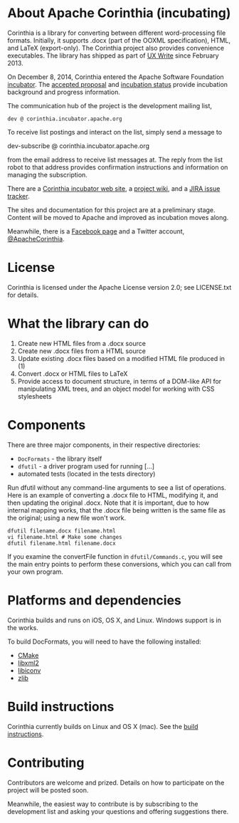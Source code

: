 # About Apache Corinthia (incubating)

Corinthia is a library for converting between different word-processing file
formats. Initially, it supports .docx (part of the OOXML specification), HTML,
and LaTeX (export-only). The Corinthia project also provides convenience
executables.  The library has shipped as part of
[UX Write](http://www.uxproductivity.com/) since February 2013.

On December 8, 2014, Corinthia entered the Apache Software
Foundation
[incubator](http://incubator.apache.org/incubation/Process_Description.html).
The
[accepted proposal](http://wiki.apache.org/incubator/CorinthiaProposal) and
[incubation status](http://incubator.apache.org/projects/corinthia.html)
provide incubation background and progress information.

The communication hub of the project is the development mailing list,

    dev @ corinthia.incubator.apache.org

To receive list postings and interact on the list, simply send a message to

   dev-subscribe @ corinthia.incubator.apache.org

from the email address to receive list messages at.  The reply from
the list robot to that address provides confirmation instructions and
information on managing the subscription.

There are a [Corinthia incubator web
site](http://corinthia.incubator.apache.org/), a
[project wiki](http://incubator.apache.org/projects/corinthia.html), and a
[JIRA issue tracker](https://issues.apache.org/jira/browse/COR).


The sites and documentation for this project are at a preliminary
stage. Content will be moved to Apache and improved as incubation moves
along.

Meanwhile, there is a [Facebook page](https://www.facebook.com/CorinthiaProject) and a Twitter account, [@ApacheCorinthia](https://twitter.com/ApacheCorinthia).

# License

Corinthia is licensed under the Apache License version 2.0; see
LICENSE.txt for details.

# What the library can do

1. Create new HTML files from a .docx source
2. Create new .docx files from a HTML source
3. Update existing .docx files based on a modified HTML file produced in (1)
4. Convert .docx or HTML files to LaTeX
5. Provide access to document structure, in terms of a DOM-like API for
   manipulating XML trees, and an object model for working with CSS
   stylesheets

# Components

There are three major components, in their respective directories:

* `DocFormats` - the library itself
* `dfutil` - a driver program used for running [...]
* automated tests (located in the tests directory)

Run dfutil without any command-line arguments to see a list of operations.
Here is an example of converting a .docx file to HTML, modifying it, and then
updating the original .docx. Note that it is important, due to how internal
mapping works, that the .docx file being written is the same file as the
original; using a new file won't work.

    dfutil filename.docx filename.html
    vi filename.html # Make some changes
    dfutil filename.html filename.docx

If you examine the convertFile function in `dfutil/Commands.c`, you will see
the main entry points to perform these conversions, which you can call from
your own program.

# Platforms and dependencies

Corinthia builds and runs on iOS, OS X, and Linux. Windows support is in the
works.

To build DocFormats, you will need to have the following installed:

* [CMake](http://www.cmake.org)
* [libxml2](http://xmlsoft.org)
* [libiconv](https://www.gnu.org/software/libiconv/)
* [zlib](http://www.zlib.net)

# Build instructions

Corinthia currently builds on Linux and OS X (mac). See the [build  instructions](https://github.com/uxproductivity/Corinthia/wiki/Build-instructions).

# Contributing

Contributors are welcome and prized.  Details on how to participate on the
project will be posted soon.

Meanwhile, the easiest way to contribute is by subscribing to the development
list and asking your questions and offering suggestions there.


